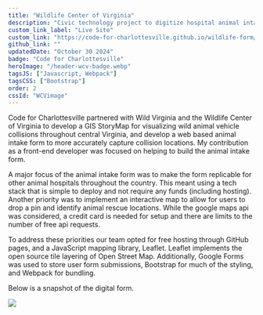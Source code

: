 ```yaml
---
title: "Wildlife Center of Virginia"
description: "Civic technology project to digitize hospital animal intake forms"
custom_link_label: "Live Site"
custom_link: "https://code-for-charlottesville.github.io/wildlife-form/"
github_link: ""
updatedDate: "October 30 2024"
badge: "Code for Charlottesville"
heroImage: "/header-wcv-badge.webp"
tagsJS: ["Javascript, Webpack"]
tagsCSS: ["Bootstrap"]
order: 2
cssId: "WCVimage"
---
```


Code for Charlottesville partnered with Wild Virginia and the Wildlife Center of Virginia to develop a GIS StoryMap for visualizing wild animal vehicle collisions throughout central Virginia, and develop a web based animal intake form to more accurately capture collision locations. My contribution as a front-end developer was focused on helping to build the animal intake form.

A major focus of the animal intake form was to make the form replicable for other animal hospitals throughout the country. This meant using a tech stack that is simple to deploy and not require any funds (including hosting). Another priority was to implement an interactive map to allow for users to drop a pin and identify animal rescue locations. While the google maps api was considered, a credit card is needed for setup and there are limits to the number of free api requests.

To address these priorities our team opted for free hosting through GitHub pages, and a JavaScript mapping library, Leaflet. Leaflet implements the open source tile layering of Open Street Map. Additionally, Google Forms was used to store user form submissions, Bootstrap for much of the styling, and Webpack for bundling.

Below is a snapshot of the digital form.

![](/WCV-Form.png)
